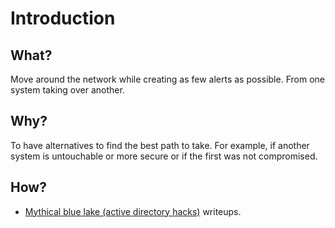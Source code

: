 # Introduction

## What?

Move around the network while creating as few alerts as possible. From one system taking over another.

## Why?

To have alternatives to find the best path to take. For example, if another system is untouchable or more secure or if the first was 
not compromised.

## How?

* [Mythical blue lake (active directory hacks)](https://ad.tymyrddin.dev/docs/pivot/README) writeups.

